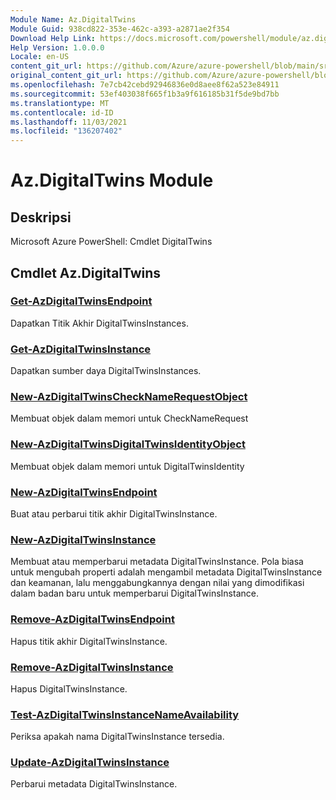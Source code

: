 ```yaml
---
Module Name: Az.DigitalTwins
Module Guid: 938cd822-353e-462c-a393-a2871ae2f354
Download Help Link: https://docs.microsoft.com/powershell/module/az.digitaltwins
Help Version: 1.0.0.0
Locale: en-US
content_git_url: https://github.com/Azure/azure-powershell/blob/main/src/DigitalTwins/help/Az.DigitalTwins.md
original_content_git_url: https://github.com/Azure/azure-powershell/blob/main/src/DigitalTwins/help/Az.DigitalTwins.md
ms.openlocfilehash: 7e7cb42cebd92946836e0d8aee8f62a523e84911
ms.sourcegitcommit: 53ef403038f665f1b3a9f616185b31f5de9bd7bb
ms.translationtype: MT
ms.contentlocale: id-ID
ms.lasthandoff: 11/03/2021
ms.locfileid: "136207402"
---
```

# Az.DigitalTwins Module
## Deskripsi
Microsoft Azure PowerShell: Cmdlet DigitalTwins

## Cmdlet Az.DigitalTwins
### [Get-AzDigitalTwinsEndpoint](Get-AzDigitalTwinsEndpoint.md)
Dapatkan Titik Akhir DigitalTwinsInstances.

### [Get-AzDigitalTwinsInstance](Get-AzDigitalTwinsInstance.md)
Dapatkan sumber daya DigitalTwinsInstances.

### [New-AzDigitalTwinsCheckNameRequestObject](New-AzDigitalTwinsCheckNameRequestObject.md)
Membuat objek dalam memori untuk CheckNameRequest

### [New-AzDigitalTwinsDigitalTwinsIdentityObject](New-AzDigitalTwinsDigitalTwinsIdentityObject.md)
Membuat objek dalam memori untuk DigitalTwinsIdentity

### [New-AzDigitalTwinsEndpoint](New-AzDigitalTwinsEndpoint.md)
Buat atau perbarui titik akhir DigitalTwinsInstance.

### [New-AzDigitalTwinsInstance](New-AzDigitalTwinsInstance.md)
Membuat atau memperbarui metadata DigitalTwinsInstance.
Pola biasa untuk mengubah properti adalah mengambil metadata DigitalTwinsInstance dan keamanan, lalu menggabungkannya dengan nilai yang dimodifikasi dalam badan baru untuk memperbarui DigitalTwinsInstance.

### [Remove-AzDigitalTwinsEndpoint](Remove-AzDigitalTwinsEndpoint.md)
Hapus titik akhir DigitalTwinsInstance.

### [Remove-AzDigitalTwinsInstance](Remove-AzDigitalTwinsInstance.md)
Hapus DigitalTwinsInstance.

### [Test-AzDigitalTwinsInstanceNameAvailability](Test-AzDigitalTwinsInstanceNameAvailability.md)
Periksa apakah nama DigitalTwinsInstance tersedia.

### [Update-AzDigitalTwinsInstance](Update-AzDigitalTwinsInstance.md)
Perbarui metadata DigitalTwinsInstance.


